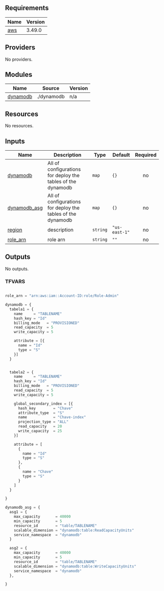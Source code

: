 ## Requirements

| Name | Version |
|------|---------|
| <a name="requirement_aws"></a> [aws](#requirement\_aws) | 3.49.0 |

## Providers

No providers.

## Modules

| Name | Source | Version |
|------|--------|---------|
| <a name="module_dynamodb"></a> [dynamodb](#module\_dynamodb) | ./dynamodb | n/a |

## Resources

No resources.

## Inputs

| Name | Description | Type | Default | Required |
|------|-------------|------|---------|:--------:|
| <a name="input_dynamodb"></a> [dynamodb](#input\_dynamodb) | All of configurations for deploy the tables of the dynamodb | `map` | `{}` | no |
| <a name="input_dynamodb_asg"></a> [dynamodb\_asg](#input\_dynamodb\_asg) | All of configurations for deploy the tables of the dynamodb | `map` | `{}` | no |
| <a name="input_region"></a> [region](#input\_region) | description | `string` | `"us-east-1"` | no |
| <a name="input_role_arn"></a> [role\_arn](#input\_role\_arn) | role arn | `string` | `""` | no |

## Outputs

No outputs.

### TFVARS

```terraform

role_arn = "arn:aws:iam::Account-ID:role/Role-Admin"

dynamodb = {
  tabela1 = {
    name     = "TABLENAME"
    hash_key = "Id"
    billing_mode   = "PROVISIONED"
    read_capacity  = 5
    write_capacity = 5

    attribute = [{
      name = "Id"
      type = "S"
    }]
  }


  tabela2 = {
    name     = "TABLENAME"
    hash_key = "Id"
    billing_mode   = "PROVISIONED"
    read_capacity  = 5
    write_capacity = 5

    global_secondary_index = [{
      hash_key        = "Chave"
      attribute_type  = "S"
      name            = "Chave-index"
      projection_type = "ALL"
      read_capacity   = 20
      write_capacity  = 25
    }]

    attribute = [
      {
        name = "Id"
        type = "S"
      },
      {
        name = "Chave"
        type = "S"
      }
    ]
  }

}

dynamodb_asg = {
  asg1 = {
    max_capacity       = 40000
    min_capacity       = 5
    resource_id        = "table/TABLENAME"
    scalable_dimension = "dynamodb:table:ReadCapacityUnits"
    service_namespace  = "dynamodb"
  }

  asg2 = {
    max_capacity       = 40000
    min_capacity       = 5
    resource_id        = "table/TABLENAME"
    scalable_dimension = "dynamodb:table:WriteCapacityUnits"
    service_namespace  = "dynamodb"
  },

}
